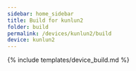 ```yaml
---
sidebar: home_sidebar
title: Build for kunlun2
folder: build
permalink: /devices/kunlun2/build
device: kunlun2
---
```

{% include templates/device_build.md %}
